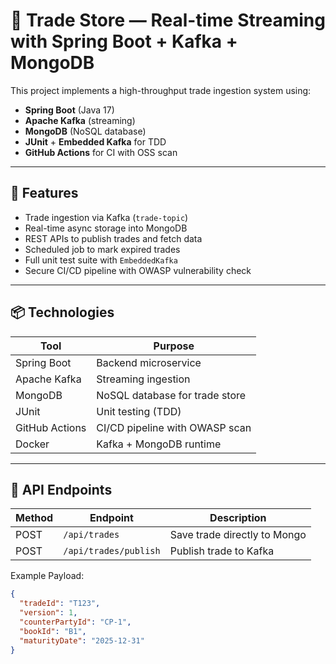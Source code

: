 # 🏦 Trade Store — Real-time Streaming with Spring Boot + Kafka + MongoDB

This project implements a high-throughput trade ingestion system using:

- **Spring Boot** (Java 17)
- **Apache Kafka** (streaming)
- **MongoDB** (NoSQL database)
- **JUnit** + **Embedded Kafka** for TDD
- **GitHub Actions** for CI with OSS scan

---

## 🚀 Features

- Trade ingestion via Kafka (`trade-topic`)
- Real-time async storage into MongoDB
- REST APIs to publish trades and fetch data
- Scheduled job to mark expired trades
- Full unit test suite with `EmbeddedKafka`
- Secure CI/CD pipeline with OWASP vulnerability check

---

## 📦 Technologies

| Tool         | Purpose                         |
|--------------|----------------------------------|
| Spring Boot  | Backend microservice             |
| Apache Kafka | Streaming ingestion              |
| MongoDB      | NoSQL database for trade store   |
| JUnit        | Unit testing (TDD)               |
| GitHub Actions | CI/CD pipeline with OWASP scan |
| Docker       | Kafka + MongoDB runtime          |

---

## 🧪 API Endpoints

| Method | Endpoint              | Description                          |
|--------|------------------------|--------------------------------------|
| POST   | `/api/trades`          | Save trade directly to Mongo         |
| POST   | `/api/trades/publish`  | Publish trade to Kafka               |

Example Payload:

```json
{
  "tradeId": "T123",
  "version": 1,
  "counterPartyId": "CP-1",
  "bookId": "B1",
  "maturityDate": "2025-12-31"
}
